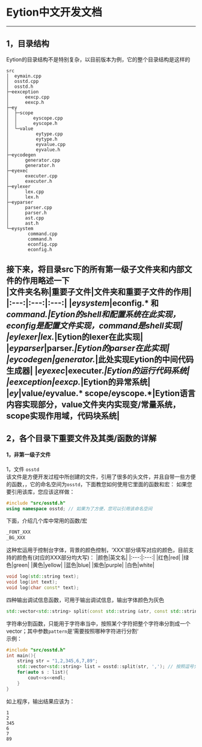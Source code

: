 # Eytion中文开发文档
---
## 1，目录结构
Eytion的目录结构不是特别复杂，以目前版本为例，它的整个目录结构是这样的
```
src
│  eymain.cpp
│  osstd.cpp
│  osstd.h
├─eexception
│      eexcp.cpp
│      eexcp.h
├─ey
│  ├─scope
│  │      eyscope.cpp
│  │      eyscope.h
│  └─value
│          eytype.cpp
│          eytype.h
│          eyvalue.cpp
│          eyvalue.h
├─eycodegen
│      generator.cpp
│      generator.h
├─eyexec
│      executer.cpp
│      executer.h
├─eylexer
│      lex.cpp
│      lex.h
├─eyparser
│      parser.cpp
│      parser.h
│      ast.cpp
│      ast.h
└─eysystem
        command.cpp
        command.h
        econfig.cpp
        econfig.h
```
接下来，将目录src下的所有第一级子文件夹和内部文件的作用略述一下  
|文件夹名称|重要子文件|文件夹和重要子文件的作用|
|:---:|:---:|:---:|
|***eysystem***|econfig.* 和 ***command.****|Eytion的shell和配置系统在此实现，econfig是配置文件实现，command是shell实现|
|***eylexer***|lex.*|Eytion的lexer在此实现|
|***eyparser***|parser.*|Eytion的parser在此实现|
|***eycodegen***|generator.*|此处实现Eytion的中间代码生成器|
|***eyexec***|executer.*|Eytion的运行代码系统|
|***eexception***|eexcp.*|Eytion的异常系统|
|***ey***|value/eyvalue.* scope/eyscope.*|Eytion语言内容实现部分，value文件夹内实现变/常量系统，scope实现作用域，代码块系统|
---
## 2，各个目录下重要文件及其类/函数的详解
#### 1，非第一级子文件
1，文件 ``osstd``  
该文件是方便开发过程中所创建的文件，引用了很多的头文件，并且自带一些方便的函数，，它的命名空间为``osstd``，下面教您如何使用它里面的函数和宏：
如果您要引用该库，您应该这样做：
```C++
#include "src/osstd.h"
using namespace osstd; // 如果为了方便，您可以引用该命名空间
```
下面，介绍几个库中常用的函数/宏
  
```C++
_FONT_XXX
_BG_XXX
```
这种宏运用于控制台字体，背景的颜色控制，‘XXX'部分填写对应的颜色，目前支持的颜色有(对应的XXX部分均大写)：
|颜色|英文名|
|:---:|:---:|
|红色|red|
|绿色|green|
|黄色|yellow|
|蓝色|blue|
|紫色|purple|
|白色|white|  
  
    
```C++
void log(std::string text);
void log(int text);
void log(char const* text);
```
四种输出调试信息函数，可用于输出调试信息，输出字体颜色为灰色  
  
```C++
std::vector<std::string> split(const std::string &str, const std::string &pattern);
```
字符串分割函数，只能用于字符串当中，按照某个字符把整个字符串分割成一个vector；其中参数``pattern``是’需要按照哪种字符进行分割‘  
示例：
```C++
#include "src/osstd.h"
int main(){
    string str = "1,2,345,6,7,89";
    std::vector<std::string> list = osstd::split(str, ','); // 按照逗号分割
    for(auto s : list){
        cout<<s<<endl;
    }
}
```
如上程序，输出结果应该为：
```
1
2
345
6
7
89
```